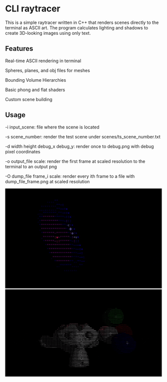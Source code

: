 # CLI raytracer
This is a simple raytracer written in C++ that renders scenes directly to the terminal as ASCII art. The program calculates lighting and shadows to create 3D-looking images using only text.

## Features
Real-time ASCII rendering in terminal

Spheres, planes, and obj files for meshes

Bounding Volume Hierarchies

Basic phong and flat shaders

Custom scene building

## Usage
-i input_scene: file where the scene is located

-s scene_number: render the test scene under scenes/ts_scene_number.txt

-d width height debug_x debug_y: render once to debug.png with debug pixel coordinates

-o output_file scale: render the first frame at scaled resolution to the terminal to an output png

-O dump_file frame_i scale: render every ith frame to a file with dump_file_frame.png at scaled resolution 

![Donut](donut.gif)
![Monkey](monkey.gif)
